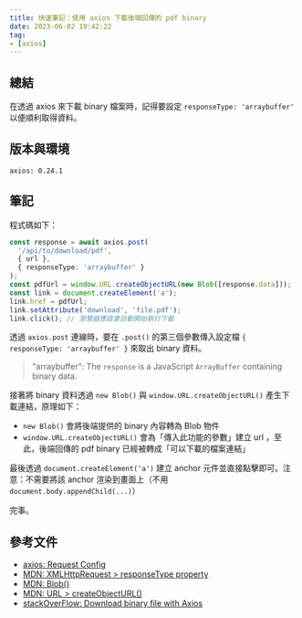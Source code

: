 ```yaml
---
title: 快速筆記：使用 axios 下載後端回傳的 pdf binary
date: 2023-06-02 19:42:22
tag:
- [axios]
---
```


## 總結

在透過 axios 來下載 binary 檔案時，記得要設定 `responseType: 'arraybuffer'` 以便順利取得資料。

## 版本與環境

```
axios: 0.24.1
```

## 筆記

程式碼如下：

```ts
const response = await axios.post(
  '/api/to/download/pdf',
  { url },
  { responseType: 'arraybuffer' }
);
const pdfUrl = window.URL.createObjectURL(new Blob([response.data]));
const link = document.createElement('a');
link.href = pdfUrl;
link.setAttribute('download', 'file.pdf');
link.click(); // 瀏覽器應該會自動開始執行下載
```

透過 `axios.post` 連線時，要在 `.post()` 的第三個參數傳入設定檔 `{ responseType: 'arraybuffer' }` 來取出 binary 資料。

> "arraybuffer": The `response` is a JavaScript `ArrayBuffer` containing binary data.

接著將 binary 資料透過 `new Blob()` 與 `window.URL.createObjectURL()` 產生下載連結，原理如下：

- `new Blob()` 會將後端提供的 binary 內容轉為 Blob 物件
- `window.URL.createObjectURL()` 會為「傳入此功能的參數」建立 url ，至此，後端回傳的 pdf binary 已經被轉成「可以下載的檔案連結」

最後透過 `document.createElement('a')` 建立 anchor 元件並直接點擊即可。注意：不需要將該 anchor 渲染到畫面上（不用 `document.body.appendChild(...)`）

完事。

## 參考文件

- [axios: Request Config](https://axios-http.com/docs/req_config)
- [MDN: XMLHttpRequest > responseType property](https://developer.mozilla.org/en-US/docs/Web/API/XMLHttpRequest/responseType)
- [MDN: Blob()](https://developer.mozilla.org/en-US/docs/Web/API/Blob/Blob)
- [MDN: URL > createObjectURL()](https://developer.mozilla.org/en-US/docs/Web/API/URL/createObjectURL_static)
- [stackOverFlow: Download binary file with Axios](https://stackoverflow.com/questions/49040247/download-binary-file-with-axios)
